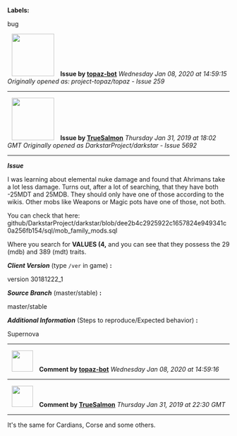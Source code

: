 **Labels:**

bug



<a href="https://github.com/topaz-bot"><img src="https://avatars3.githubusercontent.com/u/59651103?v=4" width="96" height="96" hspace="10"></img></a> **Issue by [topaz-bot](https://github.com/topaz-bot)**
_Wednesday Jan 08, 2020 at 14:59:15_
_Originally opened as: project-topaz/topaz - Issue 259_

----

<a href="https://github.com/TrueSalmon"><img src="https://avatars1.githubusercontent.com/u/16270541?v=4"  width="96" height="96" hspace="10"></img></a> **Issue by [TrueSalmon](https://github.com/TrueSalmon)**
_Thursday Jan 31, 2019 at 18:02 GMT_
_Originally opened as DarkstarProject/darkstar - Issue 5692_

----

**_Issue_**
I was learning about elemental nuke damage and found that Ahrimans take a lot less damage. Turns out, after a lot of searching, that they have both -25MDT and 25MDB. They should only have one of those according to the wikis. Other mobs like Weapons or Magic pots have one of those, not both.

You can check that here: github/DarkstarProject/darkstar/blob/dee2b4c2925922c1657824e949341c0a256fb154/sql/mob_family_mods.sql
Where you search for **VALUES (4,** and you can see that they possess the 29 (mdb) and 389 (mdt) traits.

<!-- Issues will be closed without being looked into if the following information is missing (unless its not applicable). -->

**_Client Version_** (type `/ver` in game) **:** 
version 30181222_1

**_Source Branch_** (master/stable) **:** 
master/stable

<!-- If there is a server you know we can reproduce this on right now, please mention it here. -->
**_Additional Information_** (Steps to reproduce/Expected behavior) **:** 
Supernova





----
<a href="https://github.com/topaz-bot"><img src="https://avatars3.githubusercontent.com/u/59651103?v=4" width="48" height="48" hspace="10"></img></a> **Comment by [topaz-bot](https://github.com/topaz-bot)**
_Wednesday Jan 08, 2020 at 14:59:16_

----

<a href="https://github.com/TrueSalmon"><img src="https://avatars1.githubusercontent.com/u/16270541?v=4"  width="48" height="48" hspace="10"></img></a> **Comment by [TrueSalmon](https://github.com/TrueSalmon)**
_Thursday Jan 31, 2019 at 22:30 GMT_

----

It's the same for Cardians, Corse and some others.

